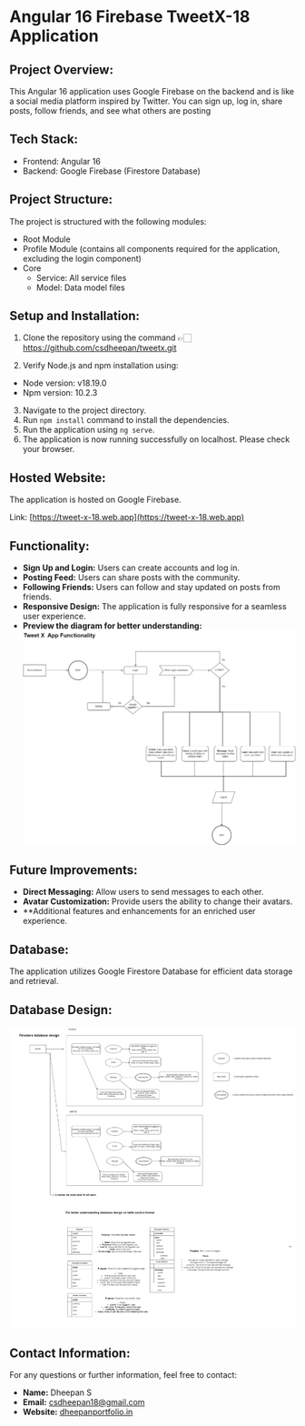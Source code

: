 # Angular 16 Firebase TweetX-18 Application

## Project Overview:
This Angular 16 application uses Google Firebase on the backend and is like a social media platform inspired by Twitter. You can sign up, log in, share posts, follow friends, and see what others are posting

## Tech Stack:
- Frontend: Angular 16
- Backend: Google Firebase (Firestore Database)

## Project Structure:
The project is structured with the following modules:
- Root Module
- Profile Module (contains all components required for the application, excluding the login component)
- Core
    - Service: All service files
    - Model: Data model files

## Setup and Installation:
1. Clone the repository using the command 👉🏻 https://github.com/csdheepan/tweetx.git

2. Verify Node.js and npm installation using:
- Node version: v18.19.0
- Npm version: 10.2.3
3. Navigate to the project directory.
4. Run `npm install` command to install the dependencies.
5. Run the application using `ng serve`.
6. The application is now running successfully on localhost. Please check your browser.

## Hosted Website:
The application is hosted on Google Firebase.

Link: [https://tweet-x-18.web.app](https://tweet-x-18.web.app)

## Functionality:
- **Sign Up and Login:** Users can create accounts and log in.
- **Posting Feed:** Users can share posts with the community.
- **Following Friends:** Users can follow and stay updated on posts from friends.
- **Responsive Design:** The application is fully responsive for a seamless user experience.
- **Preview the diagram for better understanding:** ![Application Functionality Diagram](src/assets/images/application-diagram.jpg)

## Future Improvements:
- **Direct Messaging:** Allow users to send messages to each other.
- **Avatar Customization:** Provide users the ability to change their avatars.
- **Additional features and enhancements for an enriched user experience.

## Database:
The application utilizes Google Firestore Database for efficient data storage and retrieval.

## Database Design:
![firestore database design diagram](src/assets/images/database-design.jpg)


## Contact Information:
For any questions or further information, feel free to contact:

- **Name:** Dheepan S
- **Email:** csdheepan18@gmail.com
- **Website:** [dheepanportfolio.in](https://dheepanportfolio.in)

